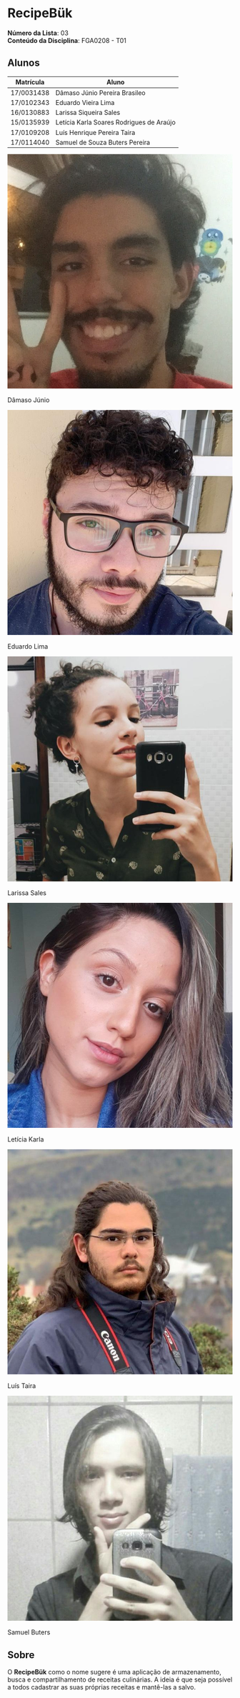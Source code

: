 # RecipeBük

**Número da Lista**: 03<br>
**Conteúdo da Disciplina**: FGA0208 - T01<br>

## Alunos
|Matrícula | Aluno |
| -- | -- |
| 17/0031438 |  Dâmaso Júnio Pereira Brasileo |
| 17/0102343 |  Eduardo Vieira Lima |
| 16/0130883 | Larissa Siqueira Sales |
| 15/0135939 | Letícia Karla Soares Rodrigues de Araújo |
| 17/0109208 | Luís Henrique Pereira Taira |
| 17/0114040 | Samuel de Souza Buters Pereira |


<div class="members">
    <div class="member">
      <img src="./assets/assets/equipe/damaso.jpg" alt="member name">
      <p>Dâmaso Júnio<p>
    </div>
    <div class="member">
      <img src="./assets/assets/equipe/eduardo.jpg" alt="member name">
      <p>Eduardo Lima<p>
    </div>
    <div class="member">
      <img src="./assets/assets/equipe/larissa.jpg" alt="member name">
      <p>Larissa Sales<p>
    </div>
</div>
<div class="member line2">
    <div class="member">
      <img src="./assets/assets/equipe/leticia.jpg" alt="member name">
      <p>Letícia Karla<p>
    </div>
    <div class="member">
      <img src="./assets/assets/equipe/luis.jpg"alt="member name">
      <p>Luís Taira<p>
    </div>
    <div class="member">
      <img src="./assets/assets/equipe/samuel.jpg"alt="member name">
      <p>Samuel Buters<p>
    </div>
</div>

## Sobre 
O **RecipeBük** como o nome sugere é uma aplicação de armazenamento, busca e compartilhamento de receitas culinárias. A ideia é que seja possível a todos cadastrar as suas próprias receitas e mantê-las a salvo. 

<!--
## Screenshots
Adicione 3 ou mais screenshots do projeto em termos de interface e funcionamento.

## Instalação 
**Linguagens**: xxxxxx<br>
**Tecnologias**: xxxxxx<br>
Descreva os pré-requisitos para rodar o seu projeto e os comandos necessários.
Insira um manual ou um script para auxiliar ainda mais.

## Uso 
Explique como usar seu projeto caso haja algum passo a passo após o comando de execução.

## Vídeo
Adicione 1 ou mais vídeos com a execução do projeto final.

## Outros 
Quaisquer outras informações sobre seu projeto podem ser descritas abaixo.

-->